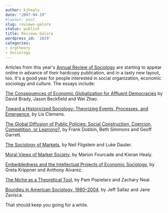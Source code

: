 ```yaml
---
author: kjhealy
date: "2007-04-19"
#layout: post
slug: reviews-galore
status: publish
title: Reviews Galore
wordpress_id: '1029'
categories:
- orgtheory
- Sociology
---
```


Articles from this year's [Annual Review of Sociology](http://arjournals.annualreviews.org/action/showForthcomingToc?journalCode=soc&area=production) are starting to appear online in advance of their hardcopy publication, and in a tasty new layout, too. It's a good year for people interested in social organization, economic sociology and culture. The essays include:

[The Consequences of Economic Globalization for Affluent Democracies](http://arjournals.annualreviews.org/doi/pdf/10.1146/annurev.soc.33.040406.131636) by David Brady, Jason Beckfield and Wei Zhao.

[Toward a Historicized Sociology: Theorizing Events, Processes, and Emergence](http://arjournals.annualreviews.org/doi/pdf/10.1146/annurev.soc.33.040406.131700), by Lis Clemens.

[The Global Diffusion of Public Policies: Social Construction, Coercion, Competition, or Learning?](http://arjournals.annualreviews.org/doi/pdf/10.1146/annurev.soc.33.090106.142507), by Frank Dobbin, Beth Simmons and Geoff Garrett.

[The Sociology of Markets](http://arjournals.annualreviews.org/doi/pdf/10.1146/annurev.soc.33.040406.131736), by Neil Fligstein and Luke Dauter.

[Moral Views of Market Society](http://arjournals.annualreviews.org/doi/pdf/10.1146/annurev.soc.33.040406.131642), by Marion Fourcade and Kieran Healy.

[Embeddedness and the Intellectual Projects of Economic Sociology](http://arjournals.annualreviews.org/doi/pdf/10.1146/annurev.soc.33.040406.131647), by Greta Krippner and Anthony Alvarez.

[The Niche as a Theoretical Tool](http://arjournals.annualreviews.org/doi/pdf/10.1146/annurev.soc.32.061604.123118), by Pam Popielarz and Zachary Neal.

[Bourdieu in American Sociology, 1980–2004](http://arjournals.annualreviews.org/doi/pdf/10.1146/annurev.soc.33.040406.131627), by Jeff Sallaz and Jane Zavisca.

That should keep you going for a while.

